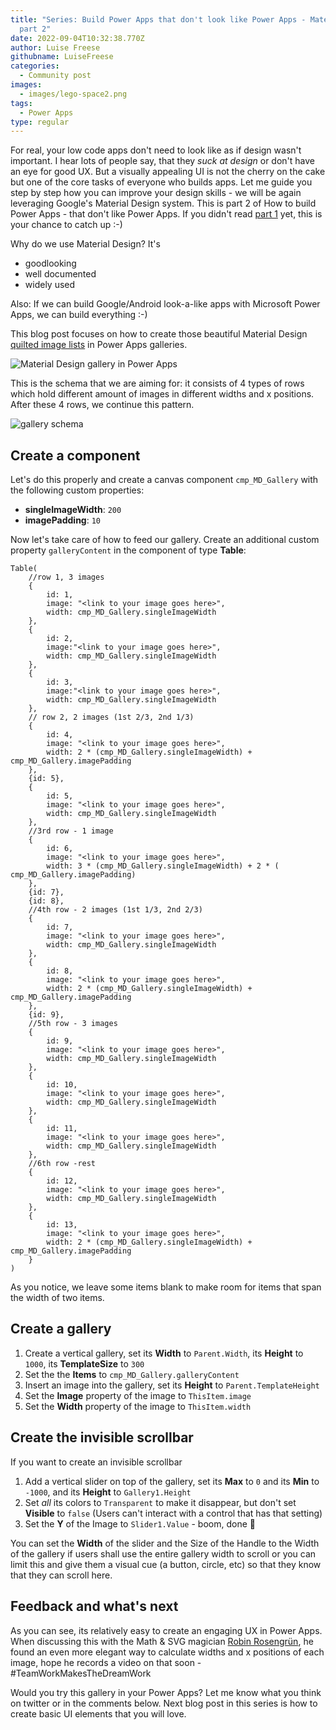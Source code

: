```yaml
---
title: "Series: Build Power Apps that don't look like Power Apps - Material Design
  part 2"
date: 2022-09-04T10:32:38.770Z
author: Luise Freese
githubname: LuiseFreese
categories:
  - Community post
images:
  - images/lego-space2.png
tags:
  - Power Apps
type: regular
---
```



For real, your low code apps don't need to look like as if design wasn't important. I hear lots of people say, that they *suck at design* or don't have an eye for good UX. But a visually appealing UI is not the cherry on the cake but one of the core tasks of everyone who builds apps. Let me guide you step by step how you can improve your design skills - we will be again leveraging Google's Material Design system. This is part 2 of How to build Power Apps - that don't like Power Apps. If you didn't read [part 1](https://www.m365princess.com/blogs/powerapps-material-design-1/) yet, this is your chance to catch up :-) 

Why do we use Material Design? It's

- goodlooking
- well documented
- widely used

Also: If we can build Google/Android look-a-like apps with Microsoft Power Apps, we can build everything :-) 

This blog post focuses on how to create those beautiful Material Design [quilted image lists](https://material.io/components/image-lists#usage) in Power Apps galleries.

![Material Design gallery in Power Apps](images/fab.png)

This is the schema that we are aiming for: it consists of 4 types of rows which hold different amount of images in different widths and x positions. After these 4 rows, we continue this pattern.

![gallery schema](images/schema_gallery.png)

## Create a component

Let's do this properly and create a canvas component `cmp_MD_Gallery` with the following custom properties:

- **singleImageWidth**:  `200`
- **imagePadding**: `10`

Now let's take care of how to feed our gallery. Create an additional custom property `galleryContent` in the component of type **Table**:

```
Table(
    //row 1, 3 images
    {
        id: 1,
        image: "<link to your image goes here>",
        width: cmp_MD_Gallery.singleImageWidth
    },
    {
        id: 2,
        image:"<link to your image goes here>",
        width: cmp_MD_Gallery.singleImageWidth
    },
    {
        id: 3,
        image:"<link to your image goes here>",
        width: cmp_MD_Gallery.singleImageWidth
    },
    // row 2, 2 images (1st 2/3, 2nd 1/3)
    {
        id: 4,
        image: "<link to your image goes here>",
        width: 2 * (cmp_MD_Gallery.singleImageWidth) + cmp_MD_Gallery.imagePadding
    },
    {id: 5},
    {
        id: 5,
        image: "<link to your image goes here>",
        width: cmp_MD_Gallery.singleImageWidth
    },
    //3rd row - 1 image
    {
        id: 6,
        image: "<link to your image goes here>",
        width: 3 * (cmp_MD_Gallery.singleImageWidth) + 2 * ( cmp_MD_Gallery.imagePadding)
    },
    {id: 7},
    {id: 8},
    //4th row - 2 images (1st 1/3, 2nd 2/3)
    {
        id: 7,
        image: "<link to your image goes here>",
        width: cmp_MD_Gallery.singleImageWidth
    },
    {
        id: 8,
        image: "<link to your image goes here>",
        width: 2 * (cmp_MD_Gallery.singleImageWidth) + cmp_MD_Gallery.imagePadding
    },
    {id: 9},
    //5th row - 3 images
    {
        id: 9,
        image: "<link to your image goes here>",
        width: cmp_MD_Gallery.singleImageWidth
    },
    {
        id: 10,
        image: "<link to your image goes here>",
        width: cmp_MD_Gallery.singleImageWidth
    },
    {
        id: 11,
        image: "<link to your image goes here>",
        width: cmp_MD_Gallery.singleImageWidth
    },
    //6th row -rest
    {
        id: 12,
        image: "<link to your image goes here>",
        width: cmp_MD_Gallery.singleImageWidth
    },
    {
        id: 13,
        image: "<link to your image goes here>",
        width: 2 * (cmp_MD_Gallery.singleImageWidth) + cmp_MD_Gallery.imagePadding
    }
)
```

As you notice, we leave some items blank to make room for items that span the width of two items.

## Create a gallery

1. Create a vertical gallery, set its **Width** to `Parent.Width`, its **Height** to `1000`, its **TemplateSize** to `300`
2. Set the the **Items** to `cmp_MD_Gallery.galleryContent`
3. Insert an image into the gallery, set its **Height** to `Parent.TemplateHeight`
4. Set the **Image** property of the image to `ThisItem.image`
5. Set the **Width** property of the image to `ThisItem.width`

## Create the invisible scrollbar

If you want to create an invisible scrollbar

1. Add a vertical slider on top of the gallery, set its **Max** to `0` and its **Min** to `-1000`, and its **Height** to `Gallery1.Height`
2. Set *all* its colors to `Transparent` to make it disappear, but don't set **Visible** to `false` (Users can't interact with a control that has that setting)
3. Set the **Y** of the Image to `Slider1.Value` - boom, done 🚀

You can set the **Width** of the slider and the Size of the Handle to the Width of the gallery if users shall use the entire gallery width to scroll or you can limit this and give them a visual cue (a button, circle, etc) so that they know that they can scroll here.

## Feedback and what's next

As you can see, its relatively easy to create an engaging UX in Power Apps. When discussing this with the Math & SVG magician [Robin Rosengrün](https://twitter.com/power_r2), he found an even more elegant way to calculate widths and x positions of each image, hope he records a video on that soon - #TeamWorkMakesTheDreamWork

Would you try this gallery in your Power Apps? Let me know what you think on twitter or in the comments below. Next blog post in this series is how to create basic UI elements that you will love.
